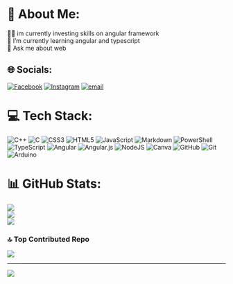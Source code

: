 # 💫 About Me:
✍🏻 im currently investing skills on angular framework<br>🌱 I’m currently learning angular and typescript<br>💬 Ask me about web


## 🌐 Socials:
[![Facebook](https://img.shields.io/badge/Facebook-%231877F2.svg?logo=Facebook&logoColor=white)](https://facebook.com/https://www.facebook.com/share/1GJXgmSVjR/) [![Instagram](https://img.shields.io/badge/Instagram-%23E4405F.svg?logo=Instagram&logoColor=white)](https://instagram.com/https://www.instagram.com/naval_pmnv?igsh=Yzc1bThtbXljOXl6) [![email](https://img.shields.io/badge/Email-D14836?logo=gmail&logoColor=white)](mailto:bubordz2003@gmail.com) 

# 💻 Tech Stack:
![C++](https://img.shields.io/badge/c++-%2300599C.svg?style=for-the-badge&logo=c%2B%2B&logoColor=white) ![C](https://img.shields.io/badge/c-%2300599C.svg?style=for-the-badge&logo=c&logoColor=white) ![CSS3](https://img.shields.io/badge/css3-%231572B6.svg?style=for-the-badge&logo=css3&logoColor=white) ![HTML5](https://img.shields.io/badge/html5-%23E34F26.svg?style=for-the-badge&logo=html5&logoColor=white) ![JavaScript](https://img.shields.io/badge/javascript-%23323330.svg?style=for-the-badge&logo=javascript&logoColor=%23F7DF1E) ![Markdown](https://img.shields.io/badge/markdown-%23000000.svg?style=for-the-badge&logo=markdown&logoColor=white) ![PowerShell](https://img.shields.io/badge/PowerShell-%235391FE.svg?style=for-the-badge&logo=powershell&logoColor=white) ![TypeScript](https://img.shields.io/badge/typescript-%23007ACC.svg?style=for-the-badge&logo=typescript&logoColor=white) ![Angular](https://img.shields.io/badge/angular-%23DD0031.svg?style=for-the-badge&logo=angular&logoColor=white) ![Angular.js](https://img.shields.io/badge/angular.js-%23E23237.svg?style=for-the-badge&logo=angularjs&logoColor=white) ![NodeJS](https://img.shields.io/badge/node.js-6DA55F?style=for-the-badge&logo=node.js&logoColor=white) ![Canva](https://img.shields.io/badge/Canva-%2300C4CC.svg?style=for-the-badge&logo=Canva&logoColor=white) ![GitHub](https://img.shields.io/badge/github-%23121011.svg?style=for-the-badge&logo=github&logoColor=white) ![Git](https://img.shields.io/badge/git-%23F05033.svg?style=for-the-badge&logo=git&logoColor=white) ![Arduino](https://img.shields.io/badge/-Arduino-00979D?style=for-the-badge&logo=Arduino&logoColor=white)
# 📊 GitHub Stats:
![](https://github-readme-stats.vercel.app/api?username=Bordz3002&theme=dark&hide_border=false&include_all_commits=true&count_private=true)<br/>
![](https://nirzak-streak-stats.vercel.app/?user=Bordz3002&theme=dark&hide_border=false)<br/>
![](https://github-readme-stats.vercel.app/api/top-langs/?username=Bordz3002&theme=dark&hide_border=false&include_all_commits=true&count_private=true&layout=compact)

### 🔝 Top Contributed Repo
![](https://github-contributor-stats.vercel.app/api?username=Bordz3002&limit=5&theme=dark&combine_all_yearly_contributions=true)

---
[![](https://visitcount.itsvg.in/api?id=Bordz3002&icon=2&color=0)](https://visitcount.itsvg.in)

<!-- Proudly created with GPRM ( https://gprm.itsvg.in ) -->